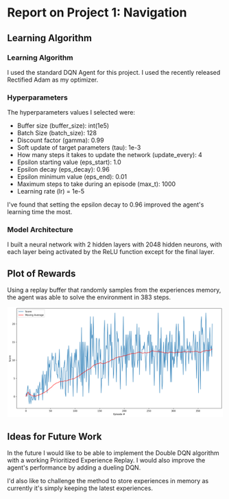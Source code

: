 [//]: # (Image References)

[image1]: https://raw.githubusercontent.com/fredericosantos/DRLN_Navigation/master/image1.png "Random Samples"

# Report on Project 1: Navigation

## Learning Algorithm

### Learning Algorithm

I used the standard DQN Agent for this project. I used the recently released Rectified Adam as my optimizer.

### Hyperparameters

The hyperparameters values I selected were:

- Buffer size (buffer_size): int(1e5)
- Batch Size (batch_size): 128
- Discount factor (gamma): 0.99
- Soft update of target parameters (tau): 1e-3
- How many steps it takes to update the network (update_every): 4
- Epsilon starting value (eps_start): 1.0
- Epsilon decay (eps_decay): 0.96
- Epsilon minimum value (eps_end): 0.01
- Maximum steps to take during an episode (max_t): 1000
- Learning rate (lr) = 1e-5

I've found that setting the epsilon decay to 0.96 improved the agent's learning time the most.

### Model Architecture

I built a neural network with 2 hidden layers with 2048 hidden neurons, with each layer being activated by the ReLU function except for the final layer.

## Plot of Rewards

Using a replay buffer that randomly samples from the experiences memory, the agent was able to solve the environment in 383 steps.

![Random loose samples][image1]


## Ideas for Future Work

In the future I would like to be able to implement the Double DQN algorithm with a working Prioritized Experience Replay. I would also improve the agent's performance by adding a dueling DQN.

I'd also like to challenge the method to store experiences in memory as currently it's simply keeping the latest experiences.






